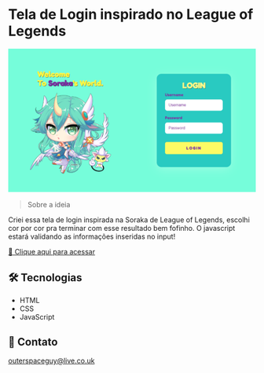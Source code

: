 # Tela de Login inspirado no League of Legends 

![preview](./.github/preview.png)

> Sobre a ideia

Criei essa tela de login inspirada na Soraka de League of Legends, escolhi cor por cor pra terminar com esse resultado bem fofinho. O javascript estará validando as informações inseridas no input!

[🔗 Clique aqui para acessar](https://filipesantos07.github.io/Tela-de-login-Soraka-s-World/)

## 🛠️ Tecnologias

- HTML
- CSS
- JavaScript

## 💛 Contato

outerspaceguy@live.co.uk
